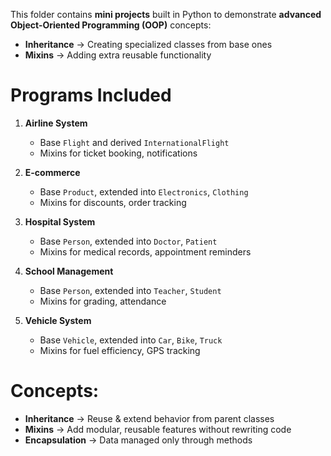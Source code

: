 
This folder contains **mini projects** built in Python to demonstrate **advanced Object-Oriented Programming (OOP)** concepts:  
- **Inheritance** → Creating specialized classes from base ones  
- **Mixins** → Adding extra reusable functionality  


#  Programs Included
1. **Airline System**  
   - Base `Flight` and derived `InternationalFlight`  
   - Mixins for ticket booking, notifications  

2. **E-commerce**   
   - Base `Product`, extended into `Electronics`, `Clothing`  
   - Mixins for discounts, order tracking  

3. **Hospital System**   
   - Base `Person`, extended into `Doctor`, `Patient`  
   - Mixins for medical records, appointment reminders  

4. **School Management**   
   - Base `Person`, extended into `Teacher`, `Student`  
   - Mixins for grading, attendance  

5. **Vehicle System**   
   - Base `Vehicle`, extended into `Car`, `Bike`, `Truck`  
   - Mixins for fuel efficiency, GPS tracking  



#  Concepts:
- **Inheritance** → Reuse & extend behavior from parent classes  
- **Mixins** → Add modular, reusable features without rewriting code  
- **Encapsulation** → Data managed only through methods  



